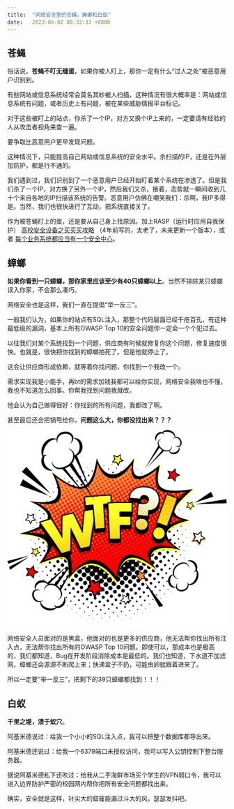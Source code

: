 ```yaml
---
title:  "网络安全里的苍蝇，蟑螂和白蚁"
date:   2023-06-02 08:32:33 +0800
---
```


## 苍蝇

俗话说，**苍蝇不叮无缝蛋**，如果你被人盯上，那你一定有什么“过人之处”被恶意用户识别到。

有些网站或信息系统经常会莫名其妙被人扫描，这种情况有很大概率是：网站或信息系统有问题，或者历史上有问题，被在某些威胁情报平台标记。

对于这些被盯上的站点，你杀了一个IP，对方又换个IP上来的，一定要请有经验的人从攻击者视角来查一遍。

要争取比恶意用户更早发现问题。

这种情况下，只能提高自己网站或信息系统的安全水平。杀扫描的IP，还是在外层加防护，都是行不通的。

我们遇到过，我们识别到了一个恶意用户已经开始盯着某个系统在渗透了。但是我们杀了一个IP，对方换了另外一个IP，然后我们又杀，接着，态势就一瞬间收到几十个来自各地的IP扫描该系统的告警。恶意用户仿佛在嘲笑我们：杀啊，我IP多得是。当然，我们也很快进行了互动，把系统直接关了。

作为被苍蝇盯上的蛋，还是要从自己身上找原因。加上RASP（运行时应用自我保护） [高校安全设备之买买买攻略](/2019/06/30/strategy-of-buying-security-system.html) （4年前写的，太老了，未来更新一个版本），或者 [每个业务系统都应当有一个安全中心](/2020/11/25/every-informatization-system-must-implement-security-center.html)。

## 蟑螂

**如果你看到一只蟑螂，那你家里应该至少有40只蟑螂以上**。当然不排除某只蟑螂误入你家，不会那么凑巧。

网络安全也是这样，我们一直在提倡“举一反三”。

一般我们认为，如果你的站点有SQL注入，那整个代码层面已经千疮百孔，有这种最低级的漏洞，基本上所有OWASP Top 10的安全问题你一定会一个个犯过去。

以往我们对某个系统找到一个问题，供应商有时候就修复你这个问题，修复速度很快。也就是，很快把你找到的蟑螂拍死了。但是他就停止了。

这会让供应商形成依赖，就等着你找问题，你找到一个我改一个。

需求实现我是小能手，再bt的需求加钱我都可以给你实现，网络安全我啥也不懂，我也不知道怎么回事。你帮我找到问题我就改。

他会认为自己做得很好：你找到的所有问题，我都改了啊。

甚至最后还会把锅甩给你，**问题这么大，你都没找出来？？？**

![](/images/2023/wtf.png)

网络安全人员面对的是黑盒，他面对的也是更多的供应商，他无法帮你找出所有注入点，无法帮你找出所有的OWASP Top 10问题。即使可以，那成本也是极高的，我们都知道，Bug在开发阶段消除成本是最低的。我们也知道，下水道不加滤网，蟑螂还会源源不断爬上来；快递盒子不扔，可能虫卵就跟着进来了。

所以一定要“举一反三”，把剩下的39只蟑螂都找到！！！

## 白蚁

**千里之堤，溃于蚁穴**。

阿基米德说过：给我一个小小的SQL注入点，我可以把整个数据库都导出来。

阿基米德还说过：给我一个6379端口未授权访问，我可以写入公钥控制下整台服务器。

据说阿基米德私下还吹过：给我从二手海鲜市场买个学生的VPN弱口令，我可以进入边界防护严密的校园网内帮你把所有安全问题都找出来。

确实，安全就是这样，针尖大的窟窿能漏过斗大的风，瑟瑟发抖吧。
